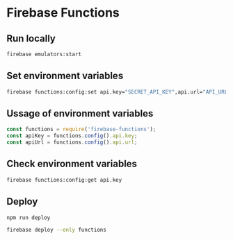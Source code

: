 
# Firebase Functions

## Run locally

```bash
firebase emulators:start
```

## Set environment variables

```bash
firebase functions:config:set api.key="SECRET_API_KEY",api.url="API_URL"
```

## Ussage of environment variables

```js
const functions = require('firebase-functions');
const apiKey = functions.config().api.key;
const apiUrl = functions.config().api.url;
```

## Check environment variables

```bash
firebase functions:config:get api.key
```

## Deploy

```
npm run deploy
```

```bash
firebase deploy --only functions
```



